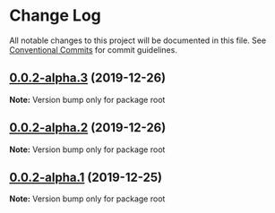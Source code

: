 # Change Log

All notable changes to this project will be documented in this file.
See [Conventional Commits](https://conventionalcommits.org) for commit guidelines.

## [0.0.2-alpha.3](https://github.com/marcgreenstock/data-api-local/compare/v0.0.2-alpha.2...v0.0.2-alpha.3) (2019-12-26)

**Note:** Version bump only for package root





## [0.0.2-alpha.2](https://github.com/marcgreenstock/data-api-local/compare/v0.0.2-alpha.1...v0.0.2-alpha.2) (2019-12-26)

**Note:** Version bump only for package root





## [0.0.2-alpha.1](https://github.com/marcgreenstock/data-api-local/compare/v0.0.2-alpha.0...v0.0.2-alpha.1) (2019-12-25)

**Note:** Version bump only for package root
